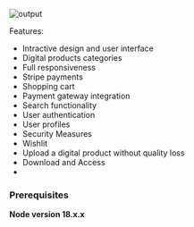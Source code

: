 ![output](https://i.pinimg.com/originals/45/d9/9d/45d99d9bbb32109a1063a267d33c7a16.jpg)


Features:
- Intractive design and user interface
- Digital products categories
- Full responsiveness
- Stripe payments
- Shopping cart
- Payment gateway integration
- Search functionality
- User authentication
- User profiles
- Security Measures
- Wishlit
- Upload a digital product without quality loss
- Download and Access
-  
### Prerequisites

**Node version 18.x.x**
